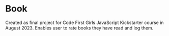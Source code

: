 # Book
Created as final project for Code First Girls JavaScript Kickstarter course in August 2023.
Enables user to rate books they have read and log them. 
